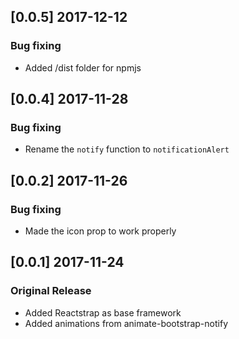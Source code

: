 ## [0.0.5] 2017-12-12
### Bug fixing
- Added /dist folder for npmjs

## [0.0.4] 2017-11-28
### Bug fixing
- Rename the `notify` function to `notificationAlert`

## [0.0.2] 2017-11-26
### Bug fixing
- Made the icon prop to work properly

## [0.0.1] 2017-11-24
### Original Release
- Added Reactstrap as base framework
- Added animations from animate-bootstrap-notify
